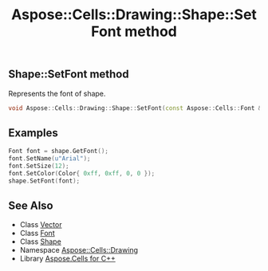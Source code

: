 ﻿---
title: Aspose::Cells::Drawing::Shape::SetFont method
linktitle: SetFont
second_title: Aspose.Cells for C++ API Reference
description: 'Aspose::Cells::Drawing::Shape::SetFont method. Represents the font of shape in C++.'
type: docs
weight: 15400
url: /cpp/aspose.cells.drawing/shape/setfont/
---
## Shape::SetFont method


Represents the font of shape.

```cpp
void Aspose::Cells::Drawing::Shape::SetFont(const Aspose::Cells::Font &value)
```


## Examples


```cpp
Font font = shape.GetFont();
font.SetName(u"Arial");
font.SetSize(12);
font.SetColor(Color{ 0xff, 0xff, 0, 0 });
shape.SetFont(font);
```

## See Also

* Class [Vector](../../../aspose.cells/vector/)
* Class [Font](../../../aspose.cells/font/)
* Class [Shape](../)
* Namespace [Aspose::Cells::Drawing](../../)
* Library [Aspose.Cells for C++](../../../)

